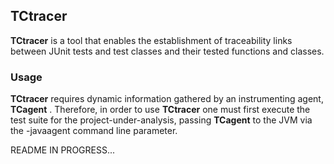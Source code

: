 


## TCtracer
**TCtracer** is a tool that enables the establishment of traceability links between JUnit tests and test classes and their tested functions and classes.

### Usage
**TCtracer** requires dynamic information gathered by an instrumenting agent, **TCagent** .
Therefore, in order to use **TCtracer** one must first execute the test suite for the project-under-analysis, passing **TCagent** to the JVM via the -javaagent command line parameter.

README IN PROGRESS...

